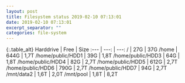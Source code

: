 ```yaml
---
layout: post
title: Filesystem status 2019-02-10 07:13:01
date: 2019-02-10 07:13:01
excerpt_separator: ""
categories: file-system
---
```

{:.table_alt}
Harddrive | Free | Size
:--- | ---: | ---:
/ | 27G | 37G
/home | 644G | 1,7T
/home/public/HDD1 | 39G | 1,8T
/home/public/HDD3 | 64G | 1,8T
/home/public/HDD4 | 82G | 2,7T
/home/public/HDD5 | 612G | 2,7T
/home/public/HDD6 | 790G | 2,7T
/home/public/HDD7 | 94G | 2,7T
/mnt/data2 | 1,6T | 2,0T
/mnt/pool | 1,8T | 8,2T
